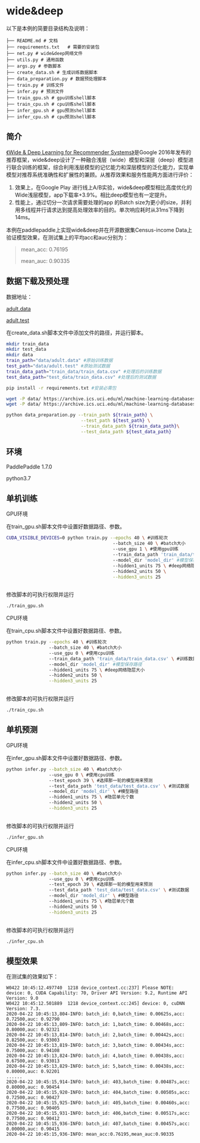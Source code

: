 # wide&deep

 以下是本例的简要目录结构及说明： 



```
├── README.md # 文档
├── requirements.txt   # 需要的安装包
├── net.py # wide&deep网络文件
├── utils.py # 通用函数
├── args.py # 参数脚本
├── create_data.sh # 生成训练数据脚本
├── data_preparation.py # 数据预处理脚本
├── train.py # 训练文件
├── infer.py # 预测文件
├── train_gpu.sh # gpu训练shell脚本
├── train_cpu.sh # cpu训练shell脚本
├── infer_gpu.sh # gpu预测shell脚本
├── infer_cpu.sh # cpu预测shell脚本
```

## 简介

[《Wide & Deep Learning for Recommender Systems》]( https://arxiv.org/pdf/1606.07792.pdf)是Google 2016年发布的推荐框架，wide&deep设计了一种融合浅层（wide）模型和深层（deep）模型进行联合训练的框架，综合利用浅层模型的记忆能力和深层模型的泛化能力，实现单模型对推荐系统准确性和扩展性的兼顾。从推荐效果和服务性能两方面进行评价：

1. 效果上，在Google Play 进行线上A/B实验，wide&deep模型相比高度优化的Wide浅层模型，app下载率+3.9%。相比deep模型也有一定提升。
2. 性能上，通过切分一次请求需要处理的app 的Batch size为更小的size，并利用多线程并行请求达到提高处理效率的目的。单次响应耗时从31ms下降到14ms。

本例在paddlepaddle上实现wide&deep并在开源数据集Census-income Data上验证模型效果，在测试集上的平均acc和auc分别为：

> mean_acc: 0.76195
>
> mean_auc: 0.90335

## 数据下载及预处理

数据地址： 

[adult.data](https://archive.ics.uci.edu/ml/machine-learning-databases/adult/adult.data)

[adult.test](https://archive.ics.uci.edu/ml/machine-learning-databases/adult/adult.test)

在create_data.sh脚本文件中添加文件的路径，并运行脚本。

```sh
mkdir train_data
mkdir test_data
mkdir data
train_path="data/adult.data" #原始训练数据
test_path="data/adult.test" #原始测试数据
train_data_path="train_data/train_data.csv" #处理后的训练数据
test_data_path="test_data/train_data.csv" #处理后的测试数据

pip install -r requirements.txt #安装必需包

wget -P data/ https://archive.ics.uci.edu/ml/machine-learning-databases/adult/adult.data
wget -P data/ https://archive.ics.uci.edu/ml/machine-learning-databases/adult/adult.test

python data_preparation.py --train_path ${train_path} \
                            --test_path ${test_path} \
                            --train_data_path ${train_data_path}\
                            --test_data_path ${test_data_path}

```

## 环境

 PaddlePaddle 1.7.0 

 python3.7 

## 单机训练

GPU环境

在train_gpu.sh脚本文件中设置好数据路径、参数。

```sh
CUDA_VISIBLE_DEVICES=0 python train.py --epochs 40 \ #训练轮次
                                        --batch_size 40 \ #batch大小
                                        --use_gpu 1 \ #使用gpu训练
                                        --train_data_path 'train_data/train_data.csv' \ #训练数据
                                        --model_dir 'model_dir' #模型保存路径
                                        --hidden1_units 75 \ #deep网络隐层大小
                                        --hidden2_units 50 \
                                        --hidden3_units 25
                
```

修改脚本的可执行权限并运行

```sh
./train_gpu.sh
```

CPU环境

在train_cpu.sh脚本文件中设置好数据路径、参数。

```sh
python train.py --epochs 40 \ #训练轮次
                --batch_size 40 \ #batch大小
                --use_gpu 0 \ #使用cpu训练
                --train_data_path 'train_data/train_data.csv' \ #训练数据
                --model_dir 'model_dir' #模型保存路径
                --hidden1_units 75 \ #deep网络隐层大小
                --hidden2_units 50 \
                --hidden3_units 25
                
```

修改脚本的可执行权限并运行

```
./train_cpu.sh
```

## 单机预测

GPU环境

在infer_gpu.sh脚本文件中设置好数据路径、参数。

```sh
python infer.py --batch_size 40 \ #batch大小
                --use_gpu 0 \ #使用cpu训练
                --test_epoch 39 \ #选择那一轮的模型用来预测
                --test_data_path 'test_data/test_data.csv' \ #测试数据
                --model_dir 'model_dir' \ #模型路径
                --hidden1_units 75 \ #隐层单元个数
                --hidden2_units 50 \
                --hidden3_units 25
                
```

修改脚本的可执行权限并运行

```sh
./infer_gpu.sh
```

CPU环境

在infer_cpu.sh脚本文件中设置好数据路径、参数。

```sh
python infer.py --batch_size 40 \ #batch大小
                --use_gpu 0 \ #使用cpu训练
                --test_epoch 39 \ #选择那一轮的模型用来预测
                --test_data_path 'test_data/test_data.csv' \ #测试数据
                --model_dir 'model_dir' \ #模型路径
                --hidden1_units 75 \ #隐层单元个数
                --hidden2_units 50 \
                --hidden3_units 25
                
```

修改脚本的可执行权限并运行

```
./infer_cpu.sh
```

## 模型效果

在测试集的效果如下：

```
W0422 10:45:12.497740  1218 device_context.cc:237] Please NOTE: device: 0, CUDA Capability: 70, Driver API Version: 9.2, Runtime API Version: 9.0
W0422 10:45:12.501889  1218 device_context.cc:245] device: 0, cuDNN Version: 7.3.
2020-04-22 10:45:13,804-INFO: batch_id: 0,batch_time: 0.00625s,acc: 0.72500,auc: 0.92790
2020-04-22 10:45:13,809-INFO: batch_id: 1,batch_time: 0.00468s,acc: 0.80000,auc: 0.92321
2020-04-22 10:45:13,814-INFO: batch_id: 2,batch_time: 0.00442s,acc: 0.82500,auc: 0.93003
2020-04-22 10:45:13,819-INFO: batch_id: 3,batch_time: 0.00434s,acc: 0.75000,auc: 0.94108
2020-04-22 10:45:13,824-INFO: batch_id: 4,batch_time: 0.00438s,acc: 0.67500,auc: 0.93013
2020-04-22 10:45:13,829-INFO: batch_id: 5,batch_time: 0.00438s,acc: 0.80000,auc: 0.92201
......
2020-04-22 10:45:15,914-INFO: batch_id: 403,batch_time: 0.00487s,acc: 0.80000,auc: 0.90454
2020-04-22 10:45:15,920-INFO: batch_id: 404,batch_time: 0.00505s,acc: 0.72500,auc: 0.90427
2020-04-22 10:45:15,925-INFO: batch_id: 405,batch_time: 0.00460s,acc: 0.77500,auc: 0.90405
2020-04-22 10:45:15,931-INFO: batch_id: 406,batch_time: 0.00517s,acc: 0.77500,auc: 0.90412
2020-04-22 10:45:15,936-INFO: batch_id: 407,batch_time: 0.00457s,acc: 0.00000,auc: 0.90415
2020-04-22 10:45:15,936-INFO: mean_acc:0.76195,mean_auc:0.90335
```

